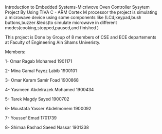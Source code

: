 Introduction to Embedded Systems-Micriwove Oven 
Controller Sysytem Project By Using TIVA C - ARM Cortex M processor
the project is simulating a microwave device using some components like (LCd,keypad,bush buttons,buzzer &leds)to simulate microwave in different modes(cooking,stopped,paused,and finished )  

This project is Done by Group of 8 members of CSE and ECE departements at Faculty of Engineering Ain Shams Univeristy.


Members:


1- Omar Ragab Mohamed              1901171

2- Mina Gamal Fayez Labib          1900101

3- Omar Karam Samir Foad           1900868 

4- Yasmeen Abdelrazek Mohamed      1900434  

5- Tarek Magdy Sayed               1900702

6- Moustafa Yasser Abdelmonem      1900092  

7- Youssef Emad                    1701739 

8- Shimaa Rashad Saeed Nassar      1901338

                        
       
           

  
